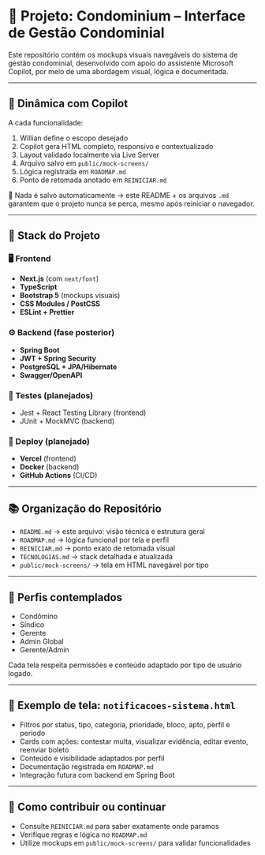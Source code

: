 # 🏢 Projeto: Condominium – Interface de Gestão Condominial

Este repositório contém os mockups visuais navegáveis do sistema de gestão condominial, desenvolvido com apoio do assistente Microsoft Copilot, por meio de uma abordagem visual, lógica e documentada.

---

## 🤖 Dinâmica com Copilot

A cada funcionalidade:

1. Willian define o escopo desejado
2. Copilot gera HTML completo, responsivo e contextualizado
3. Layout validado localmente via Live Server
4. Arquivo salvo em `public/mock-screens/`
5. Lógica registrada em `ROADMAP.md`
6. Ponto de retomada anotado em `REINICIAR.md`

📎 Nada é salvo automaticamente → este README + os arquivos `.md` garantem que o projeto nunca se perca, mesmo após reiniciar o navegador.

---

## 🧰 Stack do Projeto

### 🖥️ Frontend
- **Next.js** (com `next/font`)
- **TypeScript**
- **Bootstrap 5** (mockups visuais)
- **CSS Modules / PostCSS**
- **ESLint + Prettier**

### ⚙️ Backend (fase posterior)
- **Spring Boot**
- **JWT + Spring Security**
- **PostgreSQL + JPA/Hibernate**
- **Swagger/OpenAPI**

### 🧪 Testes (planejados)
- Jest + React Testing Library (frontend)
- JUnit + MockMVC (backend)

### 🚀 Deploy (planejado)
- **Vercel** (frontend)
- **Docker** (backend)
- **GitHub Actions** (CI/CD)

---

## 📚 Organização do Repositório

- `README.md` → este arquivo: visão técnica e estrutura geral
- `ROADMAP.md` → lógica funcional por tela e perfil
- `REINICIAR.md` → ponto exato de retomada visual
- `TECNOLOGIAS.md` → stack detalhada e atualizada
- `public/mock-screens/` → tela em HTML navegável por tipo

---

## 👥 Perfis contemplados

- Condômino  
- Síndico  
- Gerente  
- Admin Global  
- Gerente/Admin

Cada tela respeita permissões e conteúdo adaptado por tipo de usuário logado.

---

## 🔔 Exemplo de tela: `notificacoes-sistema.html`

- Filtros por status, tipo, categoria, prioridade, bloco, apto, perfil e período
- Cards com ações: contestar multa, visualizar evidência, editar evento, reenviar boleto
- Conteúdo e visibilidade adaptados por perfil
- Documentação registrada em `ROADMAP.md`
- Integração futura com backend em Spring Boot

---

## 🚀 Como contribuir ou continuar

- Consulte `REINICIAR.md` para saber exatamente onde paramos
- Verifique regras e lógica no `ROADMAP.md`
- Utilize mockups em `public/mock-screens/` para validar funcionalidades
